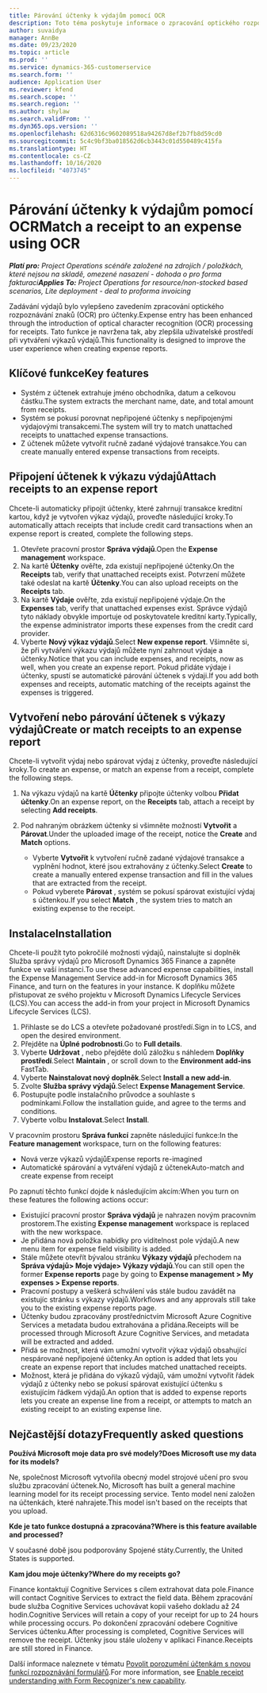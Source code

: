 ```yaml
---
title: Párování účtenky k výdajům pomocí OCR
description: Toto téma poskytuje informace o zpracování optického rozpoznávání znaků (OCR) pro účtenky.
author: suvaidya
manager: AnnBe
ms.date: 09/23/2020
ms.topic: article
ms.prod: ''
ms.service: dynamics-365-customerservice
ms.search.form: ''
audience: Application User
ms.reviewer: kfend
ms.search.scope: ''
ms.search.region: ''
ms.author: shylaw
ms.search.validFrom: ''
ms.dyn365.ops.version: ''
ms.openlocfilehash: 62d6316c9602089518a94267d8ef2b7fb8d59cd0
ms.sourcegitcommit: 5c4c9bf3ba018562d6cb3443c01d550489c415fa
ms.translationtype: HT
ms.contentlocale: cs-CZ
ms.lasthandoff: 10/16/2020
ms.locfileid: "4073745"
---
```

# <a name="match-a-receipt-to-an-expense-using-ocr"></a><span data-ttu-id="468fc-103">Párování účtenky k výdajům pomocí OCR</span><span class="sxs-lookup"><span data-stu-id="468fc-103">Match a receipt to an expense using OCR</span></span>

<span data-ttu-id="468fc-104">_**Platí pro:** Project Operations scénáře založené na zdrojích / položkách, které nejsou na skladě, omezené nasazení - dohoda o pro forma fakturaci_</span><span class="sxs-lookup"><span data-stu-id="468fc-104">_**Applies To:** Project Operations for resource/non-stocked based scenarios, Lite deployment - deal to proforma invoicing_</span></span>

<span data-ttu-id="468fc-105">Zadávání výdajů bylo vylepšeno zavedením zpracování optického rozpoznávání znaků (OCR) pro účtenky.</span><span class="sxs-lookup"><span data-stu-id="468fc-105">Expense entry has been enhanced through the introduction of optical character recognition (OCR) processing for receipts.</span></span> <span data-ttu-id="468fc-106">Tato funkce je navržena tak, aby zlepšila uživatelské prostředí při vytváření výkazů výdajů.</span><span class="sxs-lookup"><span data-stu-id="468fc-106">This functionality is designed to improve the user experience when creating expense reports.</span></span>

## <a name="key-features"></a><span data-ttu-id="468fc-107">Klíčové funkce</span><span class="sxs-lookup"><span data-stu-id="468fc-107">Key features</span></span>

- <span data-ttu-id="468fc-108">Systém z účtenek extrahuje jméno obchodníka, datum a celkovou částku.</span><span class="sxs-lookup"><span data-stu-id="468fc-108">The system extracts the merchant name, date, and total amount from receipts.</span></span>
- <span data-ttu-id="468fc-109">Systém se pokusí porovnat nepřipojené účtenky s nepřipojenými výdajovými transakcemi.</span><span class="sxs-lookup"><span data-stu-id="468fc-109">The system will try to match unattached receipts to unattached expense transactions.</span></span>
- <span data-ttu-id="468fc-110">Z účtenek můžete vytvořit ručně zadané výdajové transakce.</span><span class="sxs-lookup"><span data-stu-id="468fc-110">You can create manually entered expense transactions from receipts.</span></span>

## <a name="attach-receipts-to-an-expense-report"></a><span data-ttu-id="468fc-111">Připojení účtenek k výkazu výdajů</span><span class="sxs-lookup"><span data-stu-id="468fc-111">Attach receipts to an expense report</span></span>

<span data-ttu-id="468fc-112">Chcete-li automaticky připojit účtenky, které zahrnují transakce kreditní kartou, když je vytvořen výkaz výdajů, proveďte následující kroky.</span><span class="sxs-lookup"><span data-stu-id="468fc-112">To automatically attach receipts that include credit card transactions when an expense report is created, complete the following steps.</span></span>

  1. <span data-ttu-id="468fc-113">Otevřete pracovní prostor **Správa výdajů**.</span><span class="sxs-lookup"><span data-stu-id="468fc-113">Open the **Expense management** workspace.</span></span>
  2. <span data-ttu-id="468fc-114">Na kartě **Účtenky** ověřte, zda existují nepřipojené účtenky.</span><span class="sxs-lookup"><span data-stu-id="468fc-114">On the **Receipts** tab, verify that unattached receipts exist.</span></span> <span data-ttu-id="468fc-115">Potvrzení můžete také odeslat na kartě **Účtenky**.</span><span class="sxs-lookup"><span data-stu-id="468fc-115">You can also upload receipts on the **Receipts** tab.</span></span>
  3. <span data-ttu-id="468fc-116">Na kartě **Výdaje** ověřte, zda existují nepřipojené výdaje.</span><span class="sxs-lookup"><span data-stu-id="468fc-116">On the **Expenses** tab, verify that unattached expenses exist.</span></span> <span data-ttu-id="468fc-117">Správce výdajů tyto náklady obvykle importuje od poskytovatele kreditní karty.</span><span class="sxs-lookup"><span data-stu-id="468fc-117">Typically, the expense administrator imports these expenses from the credit card provider.</span></span>
  4. <span data-ttu-id="468fc-118">Vyberte **Nový výkaz výdajů**.</span><span class="sxs-lookup"><span data-stu-id="468fc-118">Select **New expense report**.</span></span> <span data-ttu-id="468fc-119">Všimněte si, že při vytváření výkazu výdajů můžete nyní zahrnout výdaje a účtenky.</span><span class="sxs-lookup"><span data-stu-id="468fc-119">Notice that you can include expenses, and receipts, now as well, when you create an expense report.</span></span> <span data-ttu-id="468fc-120">Pokud přidáte výdaje i účtenky, spustí se automatické párování účtenek s výdaji.</span><span class="sxs-lookup"><span data-stu-id="468fc-120">If you add both expenses and receipts, automatic matching of the receipts against the expenses is triggered.</span></span>

## <a name="create-or-match-receipts-to-an-expense-report"></a><span data-ttu-id="468fc-121">Vytvoření nebo párování účtenek s výkazy výdajů</span><span class="sxs-lookup"><span data-stu-id="468fc-121">Create or match receipts to an expense report</span></span>
<span data-ttu-id="468fc-122">Chcete-li vytvořit výdaj nebo spárovat výdaj z účtenky, proveďte následující kroky.</span><span class="sxs-lookup"><span data-stu-id="468fc-122">To create an expense, or match an expense from a receipt, complete the following steps.</span></span>

  1. <span data-ttu-id="468fc-123">Na výkazu výdajů na kartě **Účtenky** připojte účtenky volbou **Přidat účtenky**.</span><span class="sxs-lookup"><span data-stu-id="468fc-123">On an expense report, on the **Receipts** tab, attach a receipt by selecting **Add receipts**.</span></span>
  2. <span data-ttu-id="468fc-124">Pod nahraným obrázkem účtenky si všimněte možností **Vytvořit** a **Párovat**.</span><span class="sxs-lookup"><span data-stu-id="468fc-124">Under the uploaded image of the receipt, notice the **Create** and **Match** options.</span></span>

      - <span data-ttu-id="468fc-125">Vyberte **Vytvořit** k vytvoření ručně zadané výdajové transakce a vyplnění hodnot, které jsou extrahovány z účtenky.</span><span class="sxs-lookup"><span data-stu-id="468fc-125">Select **Create** to create a manually entered expense transaction and fill in the values that are extracted from the receipt.</span></span>
      - <span data-ttu-id="468fc-126">Pokud vyberete **Párovat** , systém se pokusí spárovat existující výdaj s účtenkou.</span><span class="sxs-lookup"><span data-stu-id="468fc-126">If you select **Match** , the system tries to match an existing expense to the receipt.</span></span>

## <a name="installation"></a><span data-ttu-id="468fc-127">Instalace</span><span class="sxs-lookup"><span data-stu-id="468fc-127">Installation</span></span>

<span data-ttu-id="468fc-128">Chcete-li použít tyto pokročilé možnosti výdajů, nainstalujte si doplněk Služba správy výdajů pro Microsoft Dynamics 365 Finance a zapněte funkce ve vaší instanci.</span><span class="sxs-lookup"><span data-stu-id="468fc-128">To use these advanced expense capabilities, install the Expense Management Service add-in for Microsoft Dynamics 365 Finance, and turn on the features in your instance.</span></span> <span data-ttu-id="468fc-129">K doplňku můžete přistupovat ze svého projektu v Microsoft Dynamics Lifecycle Services (LCS).</span><span class="sxs-lookup"><span data-stu-id="468fc-129">You can access the add-in from your project in Microsoft Dynamics Lifecycle Services (LCS).</span></span>

1. <span data-ttu-id="468fc-130">Přihlaste se do LCS a otevřete požadované prostředí.</span><span class="sxs-lookup"><span data-stu-id="468fc-130">Sign in to LCS, and open the desired environment.</span></span>
2. <span data-ttu-id="468fc-131">Přejděte na **Úplné podrobnosti**.</span><span class="sxs-lookup"><span data-stu-id="468fc-131">Go to **Full details**.</span></span>
3. <span data-ttu-id="468fc-132">Vyberte **Udržovat** , nebo přejděte dolů záložku s náhledem **Doplňky prostředí**.</span><span class="sxs-lookup"><span data-stu-id="468fc-132">Select **Maintain** , or scroll down to the **Environment add-ins** FastTab.</span></span>
4. <span data-ttu-id="468fc-133">Vyberte **Nainstalovat nový doplněk**.</span><span class="sxs-lookup"><span data-stu-id="468fc-133">Select **Install a new add-in**.</span></span>
5. <span data-ttu-id="468fc-134">Zvolte **Služba správy výdajů**.</span><span class="sxs-lookup"><span data-stu-id="468fc-134">Select **Expense Management Service**.</span></span>
6. <span data-ttu-id="468fc-135">Postupujte podle instalačního průvodce a souhlaste s podmínkami.</span><span class="sxs-lookup"><span data-stu-id="468fc-135">Follow the installation guide, and agree to the terms and conditions.</span></span>
7. <span data-ttu-id="468fc-136">Vyberte volbu **Instalovat**.</span><span class="sxs-lookup"><span data-stu-id="468fc-136">Select **Install**.</span></span>

<span data-ttu-id="468fc-137">V pracovním prostoru **Správa funkcí** zapněte následující funkce:</span><span class="sxs-lookup"><span data-stu-id="468fc-137">In the **Feature management** workspace, turn on the following features:</span></span>

- <span data-ttu-id="468fc-138">Nová verze výkazů výdajů</span><span class="sxs-lookup"><span data-stu-id="468fc-138">Expense reports re-imagined</span></span>
- <span data-ttu-id="468fc-139">Automatické spárování a vytváření výdajů z účtenek</span><span class="sxs-lookup"><span data-stu-id="468fc-139">Auto-match and create expense from receipt</span></span>

<span data-ttu-id="468fc-140">Po zapnutí těchto funkcí dojde k následujícím akcím:</span><span class="sxs-lookup"><span data-stu-id="468fc-140">When you turn on these features the following actions occur:</span></span>

- <span data-ttu-id="468fc-141">Existující pracovní prostor **Správa výdajů** je nahrazen novým pracovním prostorem.</span><span class="sxs-lookup"><span data-stu-id="468fc-141">The existing **Expense management** workspace is replaced with the new workspace.</span></span>
- <span data-ttu-id="468fc-142">Je přidána nová položka nabídky pro viditelnost pole výdajů.</span><span class="sxs-lookup"><span data-stu-id="468fc-142">A new menu item for expense field visibility is added.</span></span>
- <span data-ttu-id="468fc-143">Stále můžete otevřít bývalou stránku **Výkazy výdajů** přechodem na **Správa výdajů> Moje výdaje> Výkazy výdajů**.</span><span class="sxs-lookup"><span data-stu-id="468fc-143">You can still open the former **Expense reports** page by going to **Expense management > My expenses > Expense reports**.</span></span>
- <span data-ttu-id="468fc-144">Pracovní postupy a veškerá schválení vás stále budou zavádět na existujíc stránku s výkazy výdajů.</span><span class="sxs-lookup"><span data-stu-id="468fc-144">Workflows and any approvals still take you to the existing expense reports page.</span></span>
- <span data-ttu-id="468fc-145">Účtenky budou zpracovány prostřednictvím Microsoft Azure Cognitive Services a metadata budou extrahována a přidána.</span><span class="sxs-lookup"><span data-stu-id="468fc-145">Receipts will be processed through Microsoft Azure Cognitive Services, and metadata will be extracted and added.</span></span>
- <span data-ttu-id="468fc-146">Přidá se možnost, která vám umožní vytvořit výkaz výdajů obsahující nespárované nepřipojené účtenky.</span><span class="sxs-lookup"><span data-stu-id="468fc-146">An option is added that lets you create an expense report that includes matched unattached receipts.</span></span>
- <span data-ttu-id="468fc-147">Možnost, která je přidána do výkazů výdajů, vám umožní vytvořit řádek výdajů z účtenky nebo se pokusí spárovat existující účtenku s existujícím řádkem výdajů.</span><span class="sxs-lookup"><span data-stu-id="468fc-147">An option that is added to expense reports lets you create an expense line from a receipt, or attempts to match an existing receipt to an existing expense line.</span></span>

## <a name="frequently-asked-questions"></a><span data-ttu-id="468fc-148">Nejčastější dotazy</span><span class="sxs-lookup"><span data-stu-id="468fc-148">Frequently asked questions</span></span>

<span data-ttu-id="468fc-149">**Používá Microsoft moje data pro své modely?**</span><span class="sxs-lookup"><span data-stu-id="468fc-149">**Does Microsoft use my data for its models?**</span></span>

<span data-ttu-id="468fc-150">Ne, společnost Microsoft vytvořila obecný model strojové učení pro svou službu zpracování účtenek.</span><span class="sxs-lookup"><span data-stu-id="468fc-150">No, Microsoft has built a general machine learning model for its receipt processing service.</span></span> <span data-ttu-id="468fc-151">Tento model není založen na účtenkách, které nahrajete.</span><span class="sxs-lookup"><span data-stu-id="468fc-151">This model isn't based on the receipts that you upload.</span></span>

<span data-ttu-id="468fc-152">**Kde je tato funkce dostupná a zpracována?**</span><span class="sxs-lookup"><span data-stu-id="468fc-152">**Where is this feature available and processed?**</span></span>

<span data-ttu-id="468fc-153">V současné době jsou podporovány Spojené státy.</span><span class="sxs-lookup"><span data-stu-id="468fc-153">Currently, the United States is supported.</span></span>

<span data-ttu-id="468fc-154">**Kam jdou moje účtenky?**</span><span class="sxs-lookup"><span data-stu-id="468fc-154">**Where do my receipts go?**</span></span>

<span data-ttu-id="468fc-155">Finance kontaktují Cognitive Services s cílem extrahovat data pole.</span><span class="sxs-lookup"><span data-stu-id="468fc-155">Finance will contact Cognitive Services to extract the field data.</span></span> <span data-ttu-id="468fc-156">Během zpracování bude služba Cognitive Services uchovávat kopii vašeho dokladu až 24 hodin.</span><span class="sxs-lookup"><span data-stu-id="468fc-156">Cognitive Services will retain a copy of your receipt for up to 24 hours while processing occurs.</span></span> <span data-ttu-id="468fc-157">Po dokončení zpracování odebere Cognitive Services účtenku.</span><span class="sxs-lookup"><span data-stu-id="468fc-157">After processing is completed, Cognitive Services will remove the receipt.</span></span> <span data-ttu-id="468fc-158">Účtenky jsou stále uloženy v aplikaci Finance.</span><span class="sxs-lookup"><span data-stu-id="468fc-158">Receipts are still stored in Finance.</span></span>

<span data-ttu-id="468fc-159">Další informace naleznete v tématu [Povolit porozumění účtenkám s novou funkcí rozpoznávání formulářů](https://azure.microsoft.com/blog/enable-receipt-understanding-with-form-recognizer-s-new-capability/).</span><span class="sxs-lookup"><span data-stu-id="468fc-159">For more information, see [Enable receipt understanding with Form Recognizer's new capability](https://azure.microsoft.com/blog/enable-receipt-understanding-with-form-recognizer-s-new-capability/).</span></span>
